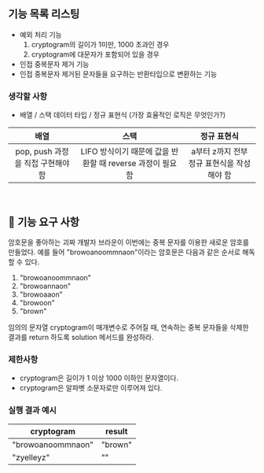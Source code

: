 ##  기능 목록 리스팅

- 예외 처리 기능
    1. cryptogram의 길이가 1미만, 1000 초과인 경우
  2. cryptogram에 대문자가 포함되어 있을 경우
- 인접 중복문자 제거 기능
- 인접 중복문자 제거된 문자들을 요구하는 반환타입으로 변환하는 기능 

### 생각할 사항

- 배열 / 스택 데이터 타입 / 정규 표현식 (가장 효율적인 로직은 무엇인가?)

| 배열 | 스택 | 정규 표현식 |
|:---:|:---:|:---:|
| pop, push 과정을 직접 구현해야 함 | LIFO 방식이기 때문에 값을 반환할 때 reverse 과정이 필요함 | a부터 z까지 전부 정규 표현식을 작성해야 함 |

<br>

## 🚀 기능 요구 사항

암호문을 좋아하는 괴짜 개발자 브라운이 이번에는 중복 문자를 이용한 새로운 암호를 만들었다. 예를 들어 "browoanoommnaon"이라는 암호문은 다음과 같은 순서로 해독할 수 있다.

1. "browoanoommnaon"
2. "browoannaon"
3. "browoaaon"
4. "browoon"
5. "brown"

임의의 문자열 cryptogram이 매개변수로 주어질 때, 연속하는 중복 문자들을 삭제한 결과를 return 하도록 solution 메서드를 완성하라.

### 제한사항

- cryptogram은 길이가 1 이상 1000 이하인 문자열이다.
- cryptogram은 알파벳 소문자로만 이루어져 있다.

### 실행 결과 예시

| cryptogram | result |
| --- | --- |
| "browoanoommnaon" | "brown" |
| "zyelleyz" | "" |
